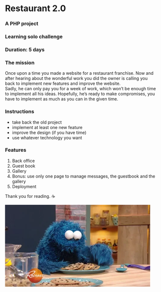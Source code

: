 # Restaurant 2.0

### A PHP project
### Learning solo challenge
### Duration: 5 days

### The mission
Once upon a time you made a website for a restaurant franchise. Now and after hearing about the wonderful work you did the owner is calling you back to implement new features and improve the website.   
Sadly, he can only pay you for a week of work, which won’t be enough time to implement all his ideas. Hopefully, he’s ready to make compromises, you have to implement as much as you can in the given time.     

### Instructions
- take back the old project
- implement at least one new feature
- improve the design (if you have time)
- use whatever technology you want

### Features 
1. Back office     
2. Guest book     
3. Gallery     
4. Bonus: use only one page to manage messages, the guestbook and the gallery
5. Deployment     

Thank you for reading. :coffee:  


![Eat cookies!](giphy.webp)